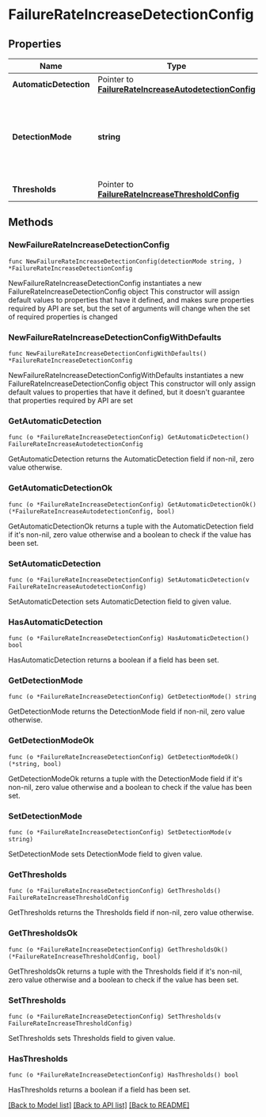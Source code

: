 # FailureRateIncreaseDetectionConfig

## Properties

Name | Type | Description | Notes
------------ | ------------- | ------------- | -------------
**AutomaticDetection** | Pointer to [**FailureRateIncreaseAutodetectionConfig**](FailureRateIncreaseAutodetectionConfig.md) |  | [optional] 
**DetectionMode** | **string** | How to detect failure rate increase: automatically, or based on fixed thresholds, or do not detect. | 
**Thresholds** | Pointer to [**FailureRateIncreaseThresholdConfig**](FailureRateIncreaseThresholdConfig.md) |  | [optional] 

## Methods

### NewFailureRateIncreaseDetectionConfig

`func NewFailureRateIncreaseDetectionConfig(detectionMode string, ) *FailureRateIncreaseDetectionConfig`

NewFailureRateIncreaseDetectionConfig instantiates a new FailureRateIncreaseDetectionConfig object
This constructor will assign default values to properties that have it defined,
and makes sure properties required by API are set, but the set of arguments
will change when the set of required properties is changed

### NewFailureRateIncreaseDetectionConfigWithDefaults

`func NewFailureRateIncreaseDetectionConfigWithDefaults() *FailureRateIncreaseDetectionConfig`

NewFailureRateIncreaseDetectionConfigWithDefaults instantiates a new FailureRateIncreaseDetectionConfig object
This constructor will only assign default values to properties that have it defined,
but it doesn't guarantee that properties required by API are set

### GetAutomaticDetection

`func (o *FailureRateIncreaseDetectionConfig) GetAutomaticDetection() FailureRateIncreaseAutodetectionConfig`

GetAutomaticDetection returns the AutomaticDetection field if non-nil, zero value otherwise.

### GetAutomaticDetectionOk

`func (o *FailureRateIncreaseDetectionConfig) GetAutomaticDetectionOk() (*FailureRateIncreaseAutodetectionConfig, bool)`

GetAutomaticDetectionOk returns a tuple with the AutomaticDetection field if it's non-nil, zero value otherwise
and a boolean to check if the value has been set.

### SetAutomaticDetection

`func (o *FailureRateIncreaseDetectionConfig) SetAutomaticDetection(v FailureRateIncreaseAutodetectionConfig)`

SetAutomaticDetection sets AutomaticDetection field to given value.

### HasAutomaticDetection

`func (o *FailureRateIncreaseDetectionConfig) HasAutomaticDetection() bool`

HasAutomaticDetection returns a boolean if a field has been set.

### GetDetectionMode

`func (o *FailureRateIncreaseDetectionConfig) GetDetectionMode() string`

GetDetectionMode returns the DetectionMode field if non-nil, zero value otherwise.

### GetDetectionModeOk

`func (o *FailureRateIncreaseDetectionConfig) GetDetectionModeOk() (*string, bool)`

GetDetectionModeOk returns a tuple with the DetectionMode field if it's non-nil, zero value otherwise
and a boolean to check if the value has been set.

### SetDetectionMode

`func (o *FailureRateIncreaseDetectionConfig) SetDetectionMode(v string)`

SetDetectionMode sets DetectionMode field to given value.


### GetThresholds

`func (o *FailureRateIncreaseDetectionConfig) GetThresholds() FailureRateIncreaseThresholdConfig`

GetThresholds returns the Thresholds field if non-nil, zero value otherwise.

### GetThresholdsOk

`func (o *FailureRateIncreaseDetectionConfig) GetThresholdsOk() (*FailureRateIncreaseThresholdConfig, bool)`

GetThresholdsOk returns a tuple with the Thresholds field if it's non-nil, zero value otherwise
and a boolean to check if the value has been set.

### SetThresholds

`func (o *FailureRateIncreaseDetectionConfig) SetThresholds(v FailureRateIncreaseThresholdConfig)`

SetThresholds sets Thresholds field to given value.

### HasThresholds

`func (o *FailureRateIncreaseDetectionConfig) HasThresholds() bool`

HasThresholds returns a boolean if a field has been set.


[[Back to Model list]](../README.md#documentation-for-models) [[Back to API list]](../README.md#documentation-for-api-endpoints) [[Back to README]](../README.md)


